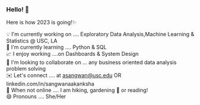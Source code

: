 
### Hello! 👋 
Here is how 2023 is going!✨

💡 I'm currently working on .... Exploratory Data Analysis,Machine Learning & Statistics @ USC, LA <br />
📝 I'm currently learning .... Python & SQL <br />
📈 I enjoy working ....on Dashboards & System Design <br />
💬 I'm looking to collaborate on ... any business oriented data analysis problem solving <br />
✉️ Let's connect .... at asangwan@usc.edu OR linkedin.com/in/sangwanaakanksha <br />
🌳 When not online .... I am hiking, gardening 🌱 or reading! <br />
😄 Pronouns .... She/Her

